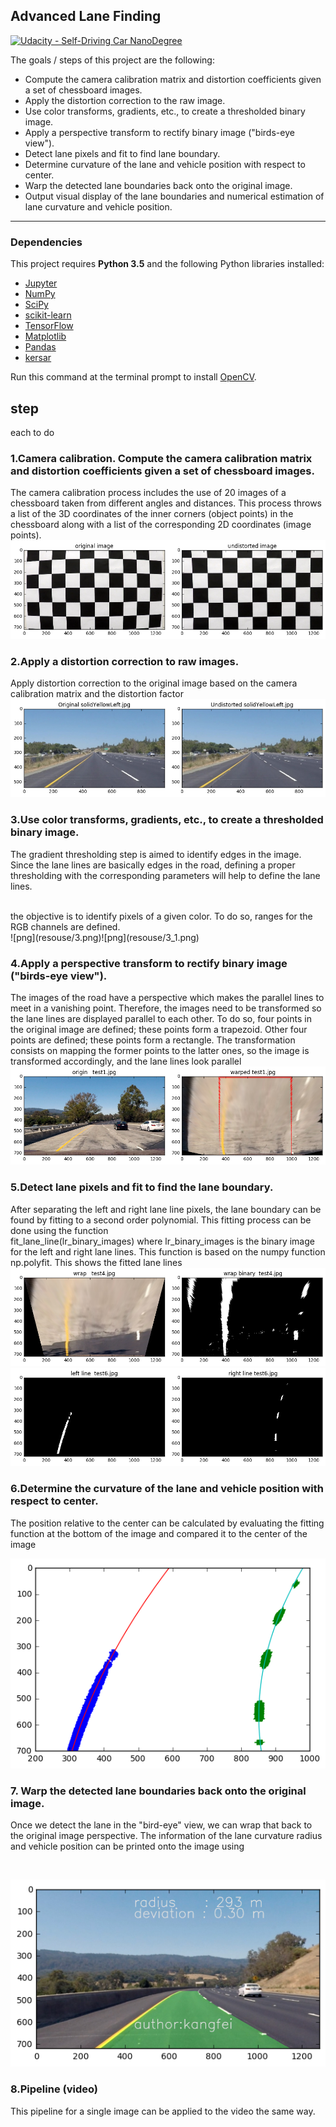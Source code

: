 ## Advanced Lane Finding
[![Udacity - Self-Driving Car NanoDegree](https://s3.amazonaws.com/udacity-sdc/github/shield-carnd.svg)](http://www.udacity.com/drive)

The goals / steps of this project are the following:  

* Compute the camera calibration matrix and distortion coefficients given a set of chessboard images.
* Apply the distortion correction to the raw image.  
* Use color transforms, gradients, etc., to create a thresholded binary image.
* Apply a perspective transform to rectify binary image ("birds-eye view"). 
* Detect lane pixels and fit to find lane boundary.
* Determine curvature of the lane and vehicle position with respect to center.
* Warp the detected lane boundaries back onto the original image.
* Output visual display of the lane boundaries and numerical estimation of lane curvature and vehicle position.

---

### Dependencies

This project requires **Python 3.5** and the following Python libraries installed:

- [Jupyter](http://jupyter.org/)
- [NumPy](http://www.numpy.org/)
- [SciPy](https://www.scipy.org/)
- [scikit-learn](http://scikit-learn.org/)
- [TensorFlow](http://tensorflow.org)
- [Matplotlib](http://matplotlib.org/)
- [Pandas](http://pandas.pydata.org/) 
- [kersar](http://kersar.org/) 

Run this command at the terminal prompt to install [OpenCV](http://opencv.org/). 

## step 
each to do 

### 1.Camera calibration. Compute the camera calibration matrix and distortion coefficients given a set of chessboard images.

The camera calibration process includes the use of 20 images of a chessboard taken from different angles and distances. This process throws a list of the 3D coordinates of the inner corners (object points) in the chessboard along with a list of the corresponding 2D coordinates (image points).
<br>
![png](resouse/1.png)

### 2.Apply a distortion correction to raw images.
Apply distortion correction to the original image based on the camera calibration matrix and the distortion factor
<br>
![png](resouse/2.png)

### 3.Use color transforms, gradients, etc., to create a thresholded binary image.
The gradient thresholding step is aimed to identify edges in the image. Since the lane lines are basically edges in the road, defining a proper thresholding with the corresponding parameters will help to define the lane lines.

<br>
  the objective is to identify pixels of a given color. To do so, ranges for the RGB channels are defined. 
  <br>
![png](resouse/3.png)![png](resouse/3_1.png)

### 4.Apply a perspective transform to rectify binary image ("birds-eye view").
The images of the road have a perspective which makes the parallel lines to meet in a vanishing point. Therefore, the images need to be transformed so the lane lines are displayed parallel to each other. To do so, four points in the original image are defined; these points form a trapezoid. Other four points are defined; these points form a rectangle. The transformation consists on mapping the former points to the latter ones, so the image is transformed accordingly, and the lane lines look parallel
<br>
![png](resouse/4.png)

### 5.Detect lane pixels and fit to find the lane boundary.
After separating the left and right lane line pixels, the lane boundary can be found by fitting to a second order polynomial. This fitting process can be done using the function
<br>
fit_lane_line(lr_binary_images)
where lr_binary_images is the binary image for the left and right lane lines. This function is based on the numpy function np.polyfit. This shows the fitted lane lines
<br>
![png](resouse/5.png)![png](resouse/5_1.png)

### 6.Determine the curvature of the lane and vehicle position with respect to center.
The position relative to the center can be calculated by evaluating the fitting function at the bottom of the image and compared it to the center of the image
<br>

![png](resouse/6.png)


### 7. Warp the detected lane boundaries back onto the original image.

Once we detect the lane in the "bird-eye" view, we can wrap that back to the original image perspective.  The information of the lane curvature radius and vehicle position can be printed onto the image using

<br>

![png](resouse/7.png)

### 8.Pipeline (video)
This pipeline for a single image can be applied to the video the same way.

